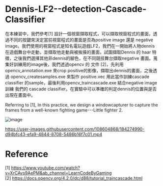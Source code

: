 # Dennis-LF2--detection-Cascade-Classifier

在本練習中，我們參考[1] 設計一個視窗擷取程式，可以擷取視窗程式的畫面，透過不同的按鍵來決定當前視窗程式的畫面是否為positive image 還是 negative image。我們使用的視窗程式是知名電玩遊戲LF2，我們在一開始將人物dennis 在遊戲舞台中走動，並擷取他走動與被挨揍的畫面，試圖擷取Dennis 的 haar 特徵，之後我們選擇其他非dennis的腳色，在不同競技舞台擷取negative 畫面。蒐集好訓練用的image後，我們透過opencv 的 文件 [2]，先利用opencv_annotation.exe 來crop positive的影像，擷取出dennis的畫面，之後透過 opencv_createsamples.exe 來製作 positive.vec 用此當作訓練cascade classifier 的sample，最後利用opencv_traincascade.exe 結合negative image 訓練 我們的 cascade classifier。在實驗中可以準確的判定dennis的位置與是否出現在畫面中。 

Referring to [1], 
In this practice, we design a windowcapturer to capture the frames from a well-known fighting game---Little fighter 2. 


![image](https://user-images.githubusercontent.com/108604868/184274974-82d122e8-f8dd-4029-aaf2-61cafc7bd8fb.png)






https://user-images.githubusercontent.com/108604868/184274990-d94bfc43-efa9-4844-8708-5486b16f7c01.mp4








# Reference
[1] https://www.youtube.com/watch?v=XrCAvs9AePM&ab_channel=LearnCodeByGaming  
[2] https://docs.opencv.org/4.2.0/dc/d88/tutorial_traincascade.html
